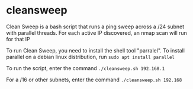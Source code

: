 # cleansweep
Clean Sweep is a bash script that runs a ping sweep across a /24 subnet with parallel threads. For each active IP discovered, an nmap scan will run for that IP

To run Clean Sweep, you need to install the shell tool "parralel". To install parallel on a debian linux distribution, run `sudo apt install parallel`

To run the script, enter the command `./cleansweep.sh 192.168.1`

For a /16 or other subnets, enter the command `./cleansweep.sh 192.168`
